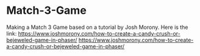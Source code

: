 # Match-3-Game
Making a Match 3 Game based on a tutorial by Josh Morony. Here is the link: https://www.joshmorony.com/how-to-create-a-candy-crush-or-bejeweled-game-in-phaser/
https://www.joshmorony.com/how-to-create-a-candy-crush-or-bejeweled-game-in-phaser/
